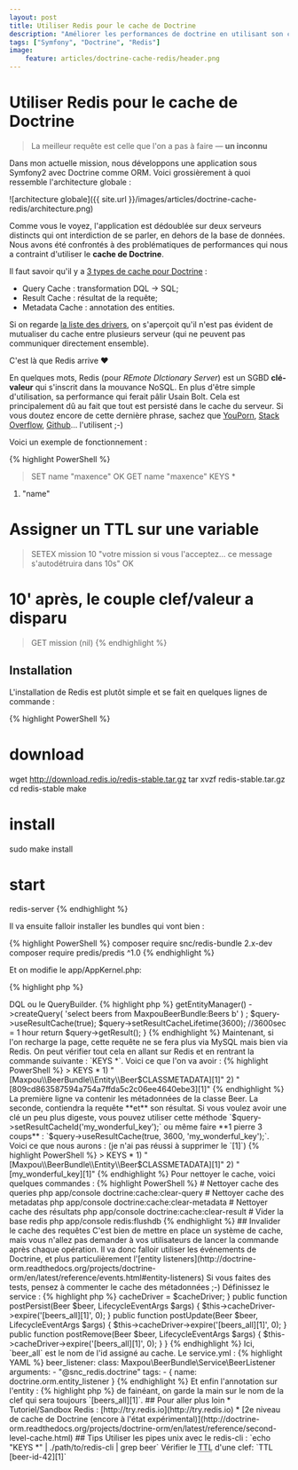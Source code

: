 ```yaml
---
layout: post
title: Utiliser Redis pour le cache de Doctrine
description: "Améliorer les performances de doctrine en utilisant son cache et en stockant les informations sur Redis"
tags: ["Symfony", "Doctrine", "Redis"]
image:
    feature: articles/doctrine-cache-redis/header.png
---
```


# Utiliser Redis pour le cache de Doctrine

> La meilleur requête est celle que l'on a pas à faire
— **un inconnu**

Dans mon actuelle mission, nous développons une application sous Symfony2 avec Doctrine comme ORM.
Voici grossièrement à quoi ressemble l'architecture globale :

![architecture globale]({{ site.url }}/images/articles/doctrine-cache-redis/architecture.png)

Comme vous le voyez, l'application est dédoublée sur deux serveurs distincts qui ont interdiction de se parler, en dehors de la base de données. Nous avons été confrontés à des problématiques de performances qui nous a contraint d'utiliser le **cache de Doctrine**.

Il faut savoir qu'il y a [3 types de cache pour Doctrine](http://doctrine-orm.readthedocs.org/en/latest/reference/caching.html) :

* Query Cache : transformation DQL -> SQL;
* Result Cache : résultat de la requête;
* Metadata Cache : annotation des entities.

Si on regarde [la liste des drivers](http://doctrine-orm.readthedocs.org/en/latest/reference/caching.html#cache-drivers), on s'aperçoit qu'il n'est pas évident de mutualiser du cache entre plusieurs serveur (qui ne peuvent pas communiquer directement ensemble).

C'est là que Redis arrive ♥

En quelques mots, Redis (pour *REmote DIctionary Server*) est un SGBD **clé-valeur** qui s'inscrit dans la mouvance NoSQL. En plus d'être simple d'utilisation, sa performance qui ferait pâlir Usain Bolt. Cela est principalement dû au fait que tout est persisté dans le cache du serveur. Si vous doutez encore de cette dernière phrase, sachez que [YouPorn](http://highscalability.com/blog/2012/4/2/youporn-targeting-200-million-views-a-day-and-beyond.html), [Stack Overflow](http://nickcraver.com/blog/2016/02/17/stack-overflow-the-architecture-2016-edition/), [Github](https://github.com/blog/530-how-we-made-github-fast)... l'utilisent ;-)

Voici un exemple de fonctionnement :

{% highlight PowerShell %}
> SET name "maxence"
OK
> GET name
"maxence"
> KEYS *
1) "name"
# Assigner un TTL sur une variable
> SETEX mission 10 "votre mission si vous l'acceptez... ce message s'autodétruira dans 10s"
OK
# 10' après, le couple clef/valeur a disparu
> GET mission
(nil)
{% endhighlight %}

## Installation

L'installation de Redis est plutôt simple et se fait en quelques lignes de commande :

{% highlight PowerShell %}
# download
wget http://download.redis.io/redis-stable.tar.gz
tar xvzf redis-stable.tar.gz
cd redis-stable
make
# install
sudo make install
# start
redis-server
{% endhighlight %}

Il va ensuite falloir installer les bundles qui vont bien :

{% highlight PowerShell %}
composer require snc/redis-bundle 2.x-dev
composer require predis/predis ^1.0
{% endhighlight %}

Et on modifie le app/AppKernel.php:

{% highlight php %}
<?php
public function registerBundles()
{
    $bundles = array(
        // ...
        new Snc\RedisBundle\SncRedisBundle(),
        // ...
    );
    //...
}
{% endhighlight %}

Dans le config.yml :

{% highlight YAML %}
imports:
    - { resource: redis.yml }

# Doctrine Configuration
doctrine:
    dbal:
        #...
    orm:
        auto_generate_proxy_classes: "%kernel.debug%"
        naming_strategy: doctrine.orm.naming_strategy.underscore
        # IMPORTANT!
        auto_mapping: true
        metadata_cache_driver: redis
        query_cache_driver: redis

# redis.yml
snc_redis:
    clients:
        default:
            type: predis
            alias: default
            dsn: redis://1.2.3.4
        doctrine:
            type: predis
            alias: doctrine
            dsn: redis://1.2.3.4
    doctrine:
        metadata_cache:
            client: doctrine
            entity_manager: default
            document_manager: default
        result_cache:
            client: doctrine
            entity_manager: default
        query_cache:
            client: doctrine
            entity_manager: default
{% endhighlight %}

Et voilà pour l'installation.  
A ce stade, seuls les caches de metadata et de query sont opérationnels. Pour la mise en cache du résultat, il faudra le faire **manuellement sur chaque requête**.

## Mettre en cache le résultat

Terminé les requêtes *inlines* dans les controllers ! Vous allez désormais devoir utiliser le <abbr title="Doctrine Query Language">DQL</abbr> ou le QueryBuilder.

{% highlight php %}
<?php
public function findBeers()
{
    $query = $this->getEntityManager()
        ->createQuery(
            'select beers from MaxpouBeerBundle:Beers b'
        )
    ;

    $query->useResultCache(true);
    $query->setResultCacheLifetime(3600); //3600sec = 1 hour

    return $query->getResult();
}
{% endhighlight %}

Maintenant, si l'on recharge la page, cette requête ne se fera plus via MySQL mais bien via Redis.
On peut vérifier tout cela en allant sur Redis et en rentrant la commande suivante : `KEYS *`.
Voici ce que l'on va avoir :

{% highlight PowerShell %}
> KEYS *
1) "[Maxpou\\BeerBundle\\Entity\\Beer$CLASSMETADATA][1]"
2) "[809cd863587594a754a7ffda5c2c06ee4640ebe3][1]"
{% endhighlight %}

La première ligne va contenir les métadonnées de la classe Beer. La seconde, contiendra la requête **et** son résultat.
Si vous voulez avoir une clé un peu plus digeste, vous pouvez utiliser cette méthode `$query->setResultCacheId('my_wonderful_key');` ou même faire **1 pierre 3 coups** : `$query->useResultCache(true, 3600, 'my_wonderful_key');`.

Voici ce que nous aurons : (je n'ai pas réussi à supprimer le `[1]`)

{% highlight PowerShell %}
> KEYS *
1) "[Maxpou\\BeerBundle\\Entity\\Beer$CLASSMETADATA][1]"
2) "[my_wonderful_key][1]"
{% endhighlight %}

Pour nettoyer le cache, voici quelques commandes :

{% highlight PowerShell %}
# Nettoyer cache des queries
php app/console doctrine:cache:clear-query
# Nettoyer cache des metadatas
php app/console doctrine:cache:clear-metadata
# Nettoyer cache des résultats
php app/console doctrine:cache:clear-result
# Vider la base redis
php app/console redis:flushdb
{% endhighlight %}

## Invalider le cache des requêtes

C'est bien de mettre en place un système de cache, mais vous n'allez pas demander à vos utilisateurs de lancer la commande après chaque opération. Il va donc falloir utiliser les événements de Doctrine, et plus particulièrement l'[entity listeners](http://doctrine-orm.readthedocs.org/projects/doctrine-orm/en/latest/reference/events.html#entity-listeners)
Si vous faites des tests, pensez à commenter le cache des métadonnées ;-)


Définissez le service :

{% highlight php %}
<?php

namespace Maxpou\BeerBundle\Service;

use Doctrine\ORM\Event\LifecycleEventArgs;
use Maxpou\BeerBundle\Entity\Beer;

class BeerListener
{
    private $cacheDriver;

    public function __construct($cacheDriver)
    {
        $this->cacheDriver = $cacheDriver;
    }

    public function postPersist(Beer $beer, LifecycleEventArgs $args)
    {
        $this->cacheDriver->expire('[beers_all][1]', 0);
    }

    public function postUpdate(Beer $beer, LifecycleEventArgs $args)
    {
        $this->cacheDriver->expire('[beers_all][1]', 0);
    }

    public function postRemove(Beer $beer, LifecycleEventArgs $args)
    {
        $this->cacheDriver->expire('[beers_all][1]', 0);
    }
}
{% endhighlight %}

Ici, `beer_all` est le nom de l'id assigné au cache.

Le service.yml :

{% highlight YAML %}
beer_listener:
    class: Maxpou\BeerBundle\Service\BeerListener
    arguments:
        - "@snc_redis.doctrine"
    tags:
        - { name: doctrine.orm.entity_listener }
{% endhighlight %}

Et enfin l'annotation sur l'entity :

{% highlight php %}
<?php
/**
 * Beer
 *
 * @ORM\Table(name="beers")
 * @ORM\Entity(repositoryClass="Maxpou\BeerBundle\Repository\BeerRepository")
 * @ORM\EntityListeners({"Maxpou\BeerBundle\Service\BeerListener"})
 */
class Beer implements BeerInterface
{
//...
{% endhighlight %}

Les plus pointilleux d'entre vous auront remarqués que je redéfini le TTL de ma clef au lieu de la supprimer. En effet, si je supprime ma clef, la nouvelle clef créée sera `[beers_all][2]`. Et le compteur augmentera ainsi de suite...  
Avec cette technique <s>de fainéant</s>, on garde la main sur le nom de la clef qui sera toujours `[beers_all][1]`.

## Pour aller plus loin

* Tutoriel/Sandbox Redis : [http://try.redis.io](http://try.redis.io)
* [2e niveau de cache de Doctrine (encore à l'état expérimental)](http://doctrine-orm.readthedocs.org/projects/doctrine-orm/en/latest/reference/second-level-cache.html)

## Tips

Utiliser les pipes unix avec le redis-cli : `echo  "KEYS *" | ./path/to/redis-cli | grep beer`  
Vérifier le <abbr title="Time To Live">TTL</abbr> d'une clef: `TTL [beer-id-42][1]`
